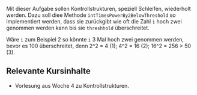 Mit dieser Aufgabe sollen Kontrollstrukturen, speziell Schleifen, wiederholt werden. Dazu soll diee Methode `intTimesPowerBy2BelowThreshold` so implementiert werden, dass sie zurückgibt wie oft die Zahl `i` hoch zwei genommen werden kann bis sie `threshhold` überschreitet.

Wäre `i` zum Beispiel 2 so könnte `i` 3 Mal hoch zwei genommen werden, bevor es 100 überschreitet, denn 2^2 = 4 (1); 4^2 = 16 (2); 16^2 = 256 > 50 (3).

## Relevante Kursinhalte
- Vorlesung aus Woche 4 zu Kontrollstrukturen.
